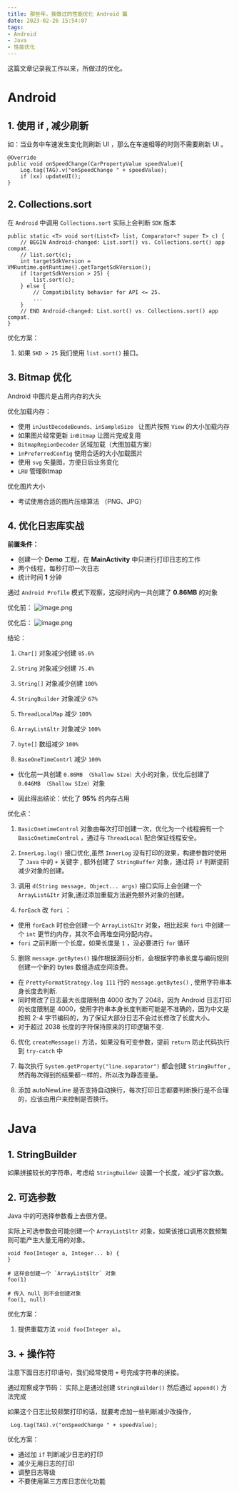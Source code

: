 ```yaml
---
title: 那些年，我做过的性能优化 Android 篇
date: 2023-02-26 15:54:07
tags:
- Android
- Java
- 性能优化
---
```


这篇文章记录我工作以来，所做过的优化。

<!--more-->
# Android
## 1. 使用 if , 减少刷新
如：当业务中车速发生变化则刷新 UI ，那么在车速相等的时则不需要刷新 UI 。
```
@Override
public void onSpeedChange(CarPropertyValue speedValue){
    Log.tag(TAG).v("onSpeedChange " + speedValue);
    if (xx) updateUI();
}
```

## 2. Collections.sort
在 `Android` 中调用 `Collections.sort` 实际上会判断 `SDK` 版本

```
public static <T> void sort(List<T> list, Comparator<? super T> c) {
    // BEGIN Android-changed: List.sort() vs. Collections.sort() app compat.
    // list.sort(c);
    int targetSdkVersion = VMRuntime.getRuntime().getTargetSdkVersion();
    if (targetSdkVersion > 25) {
        list.sort(c);
    } else {
        // Compatibility behavior for API <= 25. 
        ...
    }
    // END Android-changed: List.sort() vs. Collections.sort() app compat.
}
```
优化方案：
1. 如果 `SKD > 25` 我们使用 `list.sort()` 接口。

## 3. Bitmap 优化
Android 中图片是占用内存的大头

优化加载内存：
- 使用 `inJustDecodeBounds、inSampleSize ` 让图片按照 `View` 的大小加载内存
- 如果图片经常更新 `inBitmap` 让图片完成复用
- `BitmapRegionDecoder` 区域加载（大图加载方案）
- `inPreferredConfig` 使用合适的大小加载图片
- 使用 `svg` 矢量图，方便日后业务变化
- `LRU` 管理Bitmap

优化图片大小
- 考试使用合适的图片压缩算法 （PNG、JPG）


## 4. 优化日志库实战

**前置条件：**

-   创建一个 **Demo** 工程，在 **MainActivity** 中只进行打印日志的工作
-   两个线程，每秒打印一次日志
-   统计时间 **1** 分钟

通过 `Android Profile` 模式下观察，这段时间内一共创建了 **0.86MB** 的对象

优化前：
![image.png](https://p6-juejin.byteimg.com/tos-cn-i-k3u1fbpfcp/40d31ec65992438181ac8951925b43b1~tplv-k3u1fbpfcp-watermark.image?)

优化后：
![image.png](https://p9-juejin.byteimg.com/tos-cn-i-k3u1fbpfcp/9874f4a5b4b34540b5950ff311381c42~tplv-k3u1fbpfcp-watermark.image?)

结论：

1.  `Char[]` 对象减少创建 `85.6%`

2.  `String` 对象减少创建 `75.4%`

3.  `String[]` 对象减少创建 `100%`

4.  `StringBuilder` 对象减少 `67%`

5.  `ThreadLocalMap` 减少 `100%`

6.  `ArrayList&ltr` 对象减少 `100%`

7.  `byte[]` 数组减少 `100%`

8.  `BaseOneTimeContrl` 减少 `100%`
-   优化前一共创建 `0.86MB （Shallow SIze）`大小的对象，优化后创建了 `0.046MB （Shallow SIze）`对象

-   因此得出结论：优化了 **95%** 的内存占用



优化点：
1. `BasicOnetimeControl` 对象由每次打印创建一次，优化为一个线程拥有一个 `BasicOnetimeControl` ，通过与 `ThreadLocal` 配合保证线程安全。

2. `InnerLog.log()` 接口优化,虽然 `InnerLog` 没有打印的效果，构建参数时使用了 `Java` 中的 `+` 关键字 , 额外创建了 `StringBuffer` 对象，通过将 `if` 判断提前减少对象的创建。

3. 调用 `d(String message, Object... args)` 接口实际上会创建一个 `ArrayList&Itr` 对象,通过添加重载方法避免额外对象的创建。

4. `forEach` 改 `fori` ：
- 使用 `forEach` 时也会创建一个 `ArrayList&Itr` 对象，相比起来 `fori` 中创建一个 `int` 更节约内存，其次不会再堆空间分配内存。
- `fori` 之前判断一个长度，如果长度是 `1` ，没必要进行 `for` 循环

5. 删除 `message.getBytes()` 操作根据源码分析，会根据字符串长度与编码规则创建一个新的 bytes 数组造成空间浪费。
-  在 `PrettyFormatStrategy.log 111` 行的 `message.getBytes()` , 使用字符串本身长度去判断.
-  同时修改了日志最大长度限制由 4000 改为了 2048，因为 Android 日志打印的长度限制是 4000，使用字符串本身长度判断可能是不准确的，因为中文是按照 2-4 字节编码的，为了保证大部分日志不会过长修改了长度大小。
-  对于超过 2038 长度的字符保持原来的打印逻辑不变.

6. 优化 `createMessage()` 方法，如果没有可变参数，提前 `return` 防止代码执行到 `try-catch` 中


7. 每次执行 `System.getProperty("line.separator")` 都会创建 `StringBuffer` ,然而每次得到的结果都一样的，所以改为静态变量。

8. 添加 autoNewLine 是否支持自动换行，每次打印日志都要判断换行是不合理的，应该由用户来控制是否换行。



# Java

## 1. StringBuilder
如果拼接较长的字符串，考虑给 `StringBuilder` 设置一个长度，减少扩容次数。

## 2. 可选参数

Java 中的可选择参数看上去很方便。

实际上可选参数会可能创建一个 `ArrayList$ltr` 对象，如果该接口调用次数频繁则可能产生大量无用的对象。
```
void foo(Integer a, Integer... b) {
}

# 这样会创建一个 `ArrayList$ltr` 对象
foo(1)

# 传入 null 则不会创建对象
foo(1, null)
```
优化方案：
1. 提供重载方法 `void foo(Integer a)`。

## 3. + 操作符
注意下面日志打印语句，我们经常使用 `+` 号完成字符串的拼接。

通过观察成字节码：
实际上是通过创建 `StringBuilder()` 然后通过 `append()` 方法完成

如果这个日志比较频繁打印的话，就要考虑加一些判断减少改操作，
```
 Log.tag(TAG).v("onSpeedChange " + speedValue);
```
优化方案：
- 通过加 `if` 判断减少日志的打印
- 减少无用日志的打印
- 调整日志等级
- 不要使用第三方库日志优化功能
